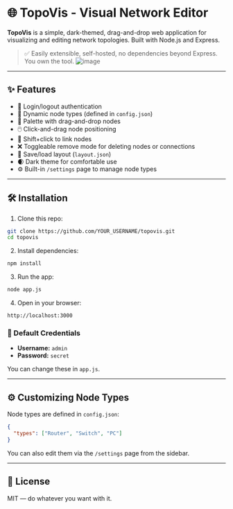 # 🌐 TopoVis - Visual Network Editor

**TopoVis** is a simple, dark-themed, drag-and-drop web application for visualizing and editing network topologies. Built with Node.js and Express.

> ✅ Easily extensible, self-hosted, no dependencies beyond Express. You own the tool.
![image](https://github.com/user-attachments/assets/5f561a74-357a-466d-80c5-44ec3d9eb632)

---

## ✨ Features

- 🔐 Login/logout authentication
- 🧱 Dynamic node types (defined in `config.json`)
- 🎨 Palette with drag-and-drop nodes
- 🖱️ Click-and-drag node positioning
- 🔗 Shift+click to link nodes
- ❌ Toggleable remove mode for deleting nodes or connections
- 💾 Save/load layout (`layout.json`)
- 🌒 Dark theme for comfortable use
- ⚙️ Built-in `/settings` page to manage node types

---

## 🛠️ Installation

1. Clone this repo:

```bash
git clone https://github.com/YOUR_USERNAME/topovis.git
cd topovis
```

2. Install dependencies:

```bash
npm install
```

3. Run the app:

```bash
node app.js
```

4. Open in your browser:

```
http://localhost:3000
```

### 🔑 Default Credentials

- **Username:** `admin`  
- **Password:** `secret`

You can change these in `app.js`.

---

## ⚙️ Customizing Node Types

Node types are defined in `config.json`:

```json
{
  "types": ["Router", "Switch", "PC"]
}
```

You can also edit them via the `/settings` page from the sidebar.

---

## 🧾 License

MIT — do whatever you want with it.
